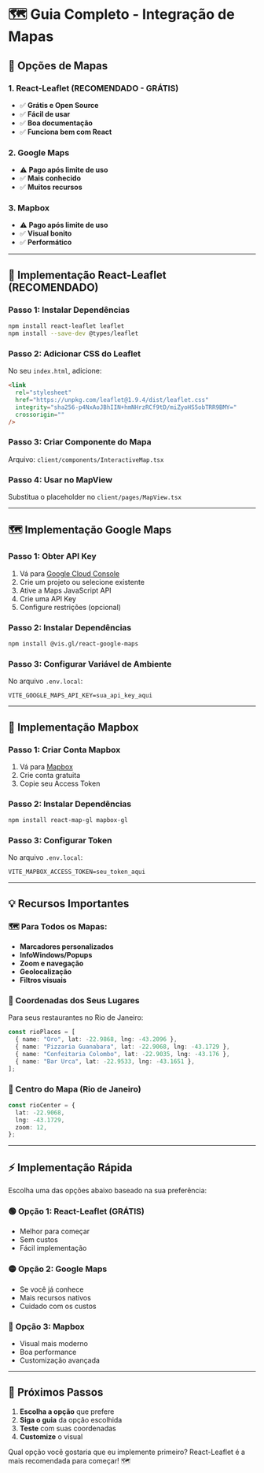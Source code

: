 # 🗺️ Guia Completo - Integração de Mapas

## 🎯 Opções de Mapas

### 1. **React-Leaflet (RECOMENDADO - GRÁTIS)**

- ✅ **Grátis e Open Source**
- ✅ **Fácil de usar**
- ✅ **Boa documentação**
- ✅ **Funciona bem com React**

### 2. **Google Maps**

- ⚠️ **Pago após limite de uso**
- ✅ **Mais conhecido**
- ✅ **Muitos recursos**

### 3. **Mapbox**

- ⚠️ **Pago após limite de uso**
- ✅ **Visual bonito**
- ✅ **Performático**

---

## 🚀 Implementação React-Leaflet (RECOMENDADO)

### Passo 1: Instalar Dependências

```bash
npm install react-leaflet leaflet
npm install --save-dev @types/leaflet
```

### Passo 2: Adicionar CSS do Leaflet

No seu `index.html`, adicione:

```html
<link
  rel="stylesheet"
  href="https://unpkg.com/leaflet@1.9.4/dist/leaflet.css"
  integrity="sha256-p4NxAoJBhIIN+hmNHrzRCf9tD/miZyoHS5obTRR9BMY="
  crossorigin=""
/>
```

### Passo 3: Criar Componente do Mapa

Arquivo: `client/components/InteractiveMap.tsx`

### Passo 4: Usar no MapView

Substitua o placeholder no `client/pages/MapView.tsx`

---

## 🗺️ Implementação Google Maps

### Passo 1: Obter API Key

1. Vá para [Google Cloud Console](https://console.cloud.google.com/)
2. Crie um projeto ou selecione existente
3. Ative a Maps JavaScript API
4. Crie uma API Key
5. Configure restrições (opcional)

### Passo 2: Instalar Dependências

```bash
npm install @vis.gl/react-google-maps
```

### Passo 3: Configurar Variável de Ambiente

No arquivo `.env.local`:

```
VITE_GOOGLE_MAPS_API_KEY=sua_api_key_aqui
```

---

## 🎨 Implementação Mapbox

### Passo 1: Criar Conta Mapbox

1. Vá para [Mapbox](https://www.mapbox.com/)
2. Crie conta gratuita
3. Copie seu Access Token

### Passo 2: Instalar Dependências

```bash
npm install react-map-gl mapbox-gl
```

### Passo 3: Configurar Token

No arquivo `.env.local`:

```
VITE_MAPBOX_ACCESS_TOKEN=seu_token_aqui
```

---

## 💡 Recursos Importantes

### 🗺️ Para Todos os Mapas:

- **Marcadores personalizados**
- **InfoWindows/Popups**
- **Zoom e navegação**
- **Geolocalização**
- **Filtros visuais**

### 📍 Coordenadas dos Seus Lugares

Para seus restaurantes no Rio de Janeiro:

```typescript
const rioPlaces = [
  { name: "Oro", lat: -22.9868, lng: -43.2096 },
  { name: "Pizzaria Guanabara", lat: -22.9068, lng: -43.1729 },
  { name: "Confeitaria Colombo", lat: -22.9035, lng: -43.176 },
  { name: "Bar Urca", lat: -22.9533, lng: -43.1651 },
];
```

### 🎯 Centro do Mapa (Rio de Janeiro)

```typescript
const rioCenter = {
  lat: -22.9068,
  lng: -43.1729,
  zoom: 12,
};
```

---

## ⚡ Implementação Rápida

Escolha uma das opções abaixo baseado na sua preferência:

### 🟢 **Opção 1: React-Leaflet (GRÁTIS)**

- Melhor para começar
- Sem custos
- Fácil implementação

### 🟡 **Opção 2: Google Maps**

- Se você já conhece
- Mais recursos nativos
- Cuidado com os custos

### 🔵 **Opção 3: Mapbox**

- Visual mais moderno
- Boa performance
- Customização avançada

---

## 🔧 Próximos Passos

1. **Escolha a opção** que prefere
2. **Siga o guia** da opção escolhida
3. **Teste** com suas coordenadas
4. **Customize** o visual

Qual opção você gostaria que eu implemente primeiro? React-Leaflet é a mais recomendada para começar! 🗺️
